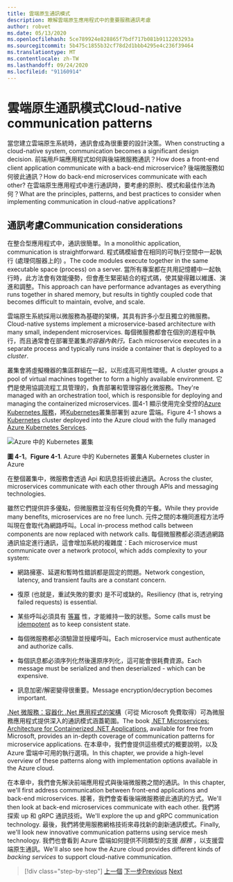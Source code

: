 ```yaml
---
title: 雲端原生通訊模式
description: 瞭解雲端原生應用程式中的重要服務通訊考慮
author: robvet
ms.date: 05/13/2020
ms.openlocfilehash: 5ce789924e828865f7bdf717b081b9112203293a
ms.sourcegitcommit: 5b475c1855b32cf78d2d1bbb4295e4c236f39464
ms.translationtype: MT
ms.contentlocale: zh-TW
ms.lasthandoff: 09/24/2020
ms.locfileid: "91160914"
---
```

# <a name="cloud-native-communication-patterns"></a><span data-ttu-id="ea38a-103">雲端原生通訊模式</span><span class="sxs-lookup"><span data-stu-id="ea38a-103">Cloud-native communication patterns</span></span>

<span data-ttu-id="ea38a-104">當您建立雲端原生系統時，通訊會成為很重要的設計決策。</span><span class="sxs-lookup"><span data-stu-id="ea38a-104">When constructing a cloud-native system, communication becomes a significant design decision.</span></span> <span data-ttu-id="ea38a-105">前端用戶端應用程式如何與後端微服務通訊？</span><span class="sxs-lookup"><span data-stu-id="ea38a-105">How does a front-end client application communicate with a back-end microservice?</span></span> <span data-ttu-id="ea38a-106">後端微服務如何彼此通訊？</span><span class="sxs-lookup"><span data-stu-id="ea38a-106">How do back-end microservices communicate with each other?</span></span> <span data-ttu-id="ea38a-107">在雲端原生應用程式中進行通訊時，要考慮的原則、模式和最佳作法為何？</span><span class="sxs-lookup"><span data-stu-id="ea38a-107">What are the principles, patterns, and best practices to consider when implementing communication in cloud-native applications?</span></span>

## <a name="communication-considerations"></a><span data-ttu-id="ea38a-108">通訊考慮</span><span class="sxs-lookup"><span data-stu-id="ea38a-108">Communication considerations</span></span>

<span data-ttu-id="ea38a-109">在整合型應用程式中，通訊很簡單。</span><span class="sxs-lookup"><span data-stu-id="ea38a-109">In a monolithic application, communication is straightforward.</span></span> <span data-ttu-id="ea38a-110">程式碼模組會在相同的可執行空間中一起執行 (處理伺服器上的) 。</span><span class="sxs-lookup"><span data-stu-id="ea38a-110">The code modules execute together in the same executable space (process) on a server.</span></span> <span data-ttu-id="ea38a-111">當所有專案都在共用記憶體中一起執行時，此方法會有效能優勢，但會產生緊密結合的程式碼，使其變得難以維護、演進和調整。</span><span class="sxs-lookup"><span data-stu-id="ea38a-111">This approach can have performance advantages as everything runs together in shared memory, but results in tightly coupled code that becomes difficult to maintain, evolve, and scale.</span></span>

<span data-ttu-id="ea38a-112">雲端原生系統採用以微服務為基礎的架構，其具有許多小型且獨立的微服務。</span><span class="sxs-lookup"><span data-stu-id="ea38a-112">Cloud-native systems implement a microservice-based architecture with many small, independent microservices.</span></span> <span data-ttu-id="ea38a-113">每個微服務都會在個別的進程中執行，而且通常會在部署至叢集*的容器內執行。*</span><span class="sxs-lookup"><span data-stu-id="ea38a-113">Each microservice executes in a separate process and typically runs inside a container that is deployed to a *cluster*.</span></span>

<span data-ttu-id="ea38a-114">叢集會將虛擬機器的集區群組在一起，以形成高可用性環境。</span><span class="sxs-lookup"><span data-stu-id="ea38a-114">A cluster groups a pool of virtual machines together to form a highly available environment.</span></span> <span data-ttu-id="ea38a-115">它們是使用協調流程工具管理的，負責部署和管理容器化微服務。</span><span class="sxs-lookup"><span data-stu-id="ea38a-115">They're managed with an orchestration tool, which is responsible for deploying and managing the containerized microservices.</span></span> <span data-ttu-id="ea38a-116">圖4-1 顯示使用完全受控的[Azure Kubernetes 服務](/azure/aks/intro-kubernetes)，將[Kubernetes](https://kubernetes.io)叢集部署到 azure 雲端。</span><span class="sxs-lookup"><span data-stu-id="ea38a-116">Figure 4-1 shows a [Kubernetes](https://kubernetes.io) cluster deployed into the Azure cloud with the fully managed [Azure Kubernetes Services](/azure/aks/intro-kubernetes).</span></span>

![Azure 中的 Kubernetes 叢集](./media/kubernetes-cluster-in-azure.png)

<span data-ttu-id="ea38a-118">**圖 4-1**。</span><span class="sxs-lookup"><span data-stu-id="ea38a-118">**Figure 4-1**.</span></span> <span data-ttu-id="ea38a-119">Azure 中的 Kubernetes 叢集</span><span class="sxs-lookup"><span data-stu-id="ea38a-119">A Kubernetes cluster in Azure</span></span>

<span data-ttu-id="ea38a-120">在整個叢集中，微服務會透過 Api 和訊息技術彼此通訊。</span><span class="sxs-lookup"><span data-stu-id="ea38a-120">Across the cluster, microservices communicate with each other through APIs and messaging technologies.</span></span>

<span data-ttu-id="ea38a-121">雖然它們提供許多優點，但微服務並沒有任何免費的午餐。</span><span class="sxs-lookup"><span data-stu-id="ea38a-121">While they provide many benefits, microservices are no free lunch.</span></span> <span data-ttu-id="ea38a-122">元件之間的本機同進程方法呼叫現在會取代為網路呼叫。</span><span class="sxs-lookup"><span data-stu-id="ea38a-122">Local in-process method calls between components are now replaced with network calls.</span></span> <span data-ttu-id="ea38a-123">每個微服務都必須透過網路通訊協定進行通訊，這會增加系統的複雜度：</span><span class="sxs-lookup"><span data-stu-id="ea38a-123">Each microservice must communicate over a network protocol, which adds complexity to your system:</span></span>

- <span data-ttu-id="ea38a-124">網路擁塞、延遲和暫時性錯誤都是固定的問題。</span><span class="sxs-lookup"><span data-stu-id="ea38a-124">Network congestion, latency, and transient faults are a constant concern.</span></span>

- <span data-ttu-id="ea38a-125">復原 (也就是，重試失敗的要求) 是不可或缺的。</span><span class="sxs-lookup"><span data-stu-id="ea38a-125">Resiliency (that is, retrying failed requests) is essential.</span></span>

- <span data-ttu-id="ea38a-126">某些呼叫必須具有 [等冪](https://www.restapitutorial.com/lessons/idempotency.html) 性，才能維持一致的狀態。</span><span class="sxs-lookup"><span data-stu-id="ea38a-126">Some calls must be [idempotent](https://www.restapitutorial.com/lessons/idempotency.html) as to keep consistent state.</span></span>

- <span data-ttu-id="ea38a-127">每個微服務都必須驗證並授權呼叫。</span><span class="sxs-lookup"><span data-stu-id="ea38a-127">Each microservice must authenticate and authorize calls.</span></span>

- <span data-ttu-id="ea38a-128">每個訊息都必須序列化然後還原序列化，這可能會很耗費資源。</span><span class="sxs-lookup"><span data-stu-id="ea38a-128">Each message must be serialized and then deserialized - which can be expensive.</span></span>

- <span data-ttu-id="ea38a-129">訊息加密/解密變得很重要。</span><span class="sxs-lookup"><span data-stu-id="ea38a-129">Message encryption/decryption becomes important.</span></span>

<span data-ttu-id="ea38a-130">[.Net 微服務：容器化 .Net 應用程式的架構](https://dotnet.microsoft.com/download/thank-you/microservices-architecture-ebook)（可從 Microsoft 免費取得）可為微服務應用程式提供深入的通訊模式涵蓋範圍。</span><span class="sxs-lookup"><span data-stu-id="ea38a-130">The book [.NET Microservices: Architecture for Containerized .NET Applications](https://dotnet.microsoft.com/download/thank-you/microservices-architecture-ebook), available for free from Microsoft, provides an in-depth coverage of communication patterns for microservice applications.</span></span> <span data-ttu-id="ea38a-131">在本章中，我們會提供這些模式的概要說明，以及 Azure 雲端中可用的執行選項。</span><span class="sxs-lookup"><span data-stu-id="ea38a-131">In this chapter, we provide a high-level overview of these patterns along with implementation options available in the Azure cloud.</span></span>

<span data-ttu-id="ea38a-132">在本章中，我們會先解決前端應用程式與後端微服務之間的通訊。</span><span class="sxs-lookup"><span data-stu-id="ea38a-132">In this chapter, we'll first address communication between front-end applications and back-end microservices.</span></span> <span data-ttu-id="ea38a-133">接著，我們會查看後端微服務彼此通訊的方式。</span><span class="sxs-lookup"><span data-stu-id="ea38a-133">We'll then look at back-end microservices communicate with each other.</span></span> <span data-ttu-id="ea38a-134">我們將探索 up 和 gRPC 通訊技術。</span><span class="sxs-lookup"><span data-stu-id="ea38a-134">We'll explore the up and gRPC communication technology.</span></span> <span data-ttu-id="ea38a-135">最後，我們將使用服務網格技術來尋找新的創新通訊模式。</span><span class="sxs-lookup"><span data-stu-id="ea38a-135">Finally, we'll look new innovative communication patterns using service mesh technology.</span></span> <span data-ttu-id="ea38a-136">我們也會看到 Azure 雲端如何提供不同類型的支援 *服務* ，以支援雲端原生通訊。</span><span class="sxs-lookup"><span data-stu-id="ea38a-136">We'll also see how the Azure cloud provides different kinds of *backing services* to support cloud-native communication.</span></span>

>[!div class="step-by-step"]
><span data-ttu-id="ea38a-137">[上一個](other-deployment-options.md) 
>[下一步](front-end-communication.md)</span><span class="sxs-lookup"><span data-stu-id="ea38a-137">[Previous](other-deployment-options.md)
[Next](front-end-communication.md)</span></span>

